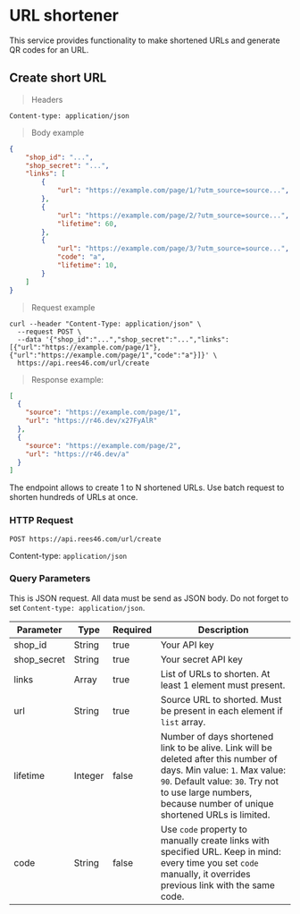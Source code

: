 # URL shortener

This service provides functionality to make shortened URLs and generate QR codes for an URL.

## Create short URL

> Headers

```
Content-type: application/json
```

> Body example

```json 
{
    "shop_id": "...",
    "shop_secret": "...",
    "links": [
        {
            "url": "https://example.com/page/1/?utm_source=source...",
        },
        {
            "url": "https://example.com/page/2/?utm_source=source...",
            "lifetime": 60,
        },
        {
            "url": "https://example.com/page/3/?utm_source=source...",
            "code": "a",
            "lifetime": 10,
        }
    ]
}
```

> Request example

```shell
curl --header "Content-Type: application/json" \
  --request POST \
  --data '{"shop_id":"...","shop_secret":"...","links":[{"url":"https://example.com/page/1"},{"url":"https://example.com/page/1","code":"a"}]}' \
  https://api.rees46.com/url/create
```

> Response example:

```json
[
  {
    "source": "https://example.com/page/1",
    "url": "https://r46.dev/x27FyAlR"
  },
  {
    "source": "https://example.com/page/2",
    "url": "https://r46.dev/a"
  }
]
```

The endpoint allows to create 1 to N shortened URLs. Use batch request to shorten hundreds of URLs at once.

### HTTP Request

`POST https://api.rees46.com/url/create`

Content-type: `application/json`

### Query Parameters

This is JSON request. All data must be send as JSON body. Do not forget to set `Content-type: application/json`.

Parameter | Type | Required | Description
--------- | ------- | ------- | -----------
shop_id | String | true | Your API key
shop_secret | String | true | Your secret API key
links | Array | true | List of URLs to shorten. At least 1 element must present.
url | String | true | Source URL to shorted. Must be present in each element if `list` array.
lifetime | Integer | false | Number of days shortened link to be alive. Link will be deleted after this number of days. Min value: `1`. Max value: `90`. Default value: `30`. Try not to use large numbers, because number of unique shortened URLs is limited.
code | String | false | Use `code` property to manually create links with specified URL. Keep in mind: every time you set `code` manually, it overrides previous link with the same code.
